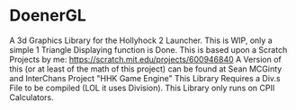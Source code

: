 # DoenerGL
A 3d Graphics Library for the Hollyhock 2 Launcher.
This is WIP, only a simple 1 Triangle Displaying function is Done.
This is based upon a Scratch Projects by me:
https://scratch.mit.edu/projects/600946840
A Version of this (or at least of the math of this project) can be found at Sean MCGinty and InterChans Project "HHK Game Engine"
This Library Requires a Div.s File to be compiled (LOL it uses Division).
This Library only runs on CPII Calculators.
